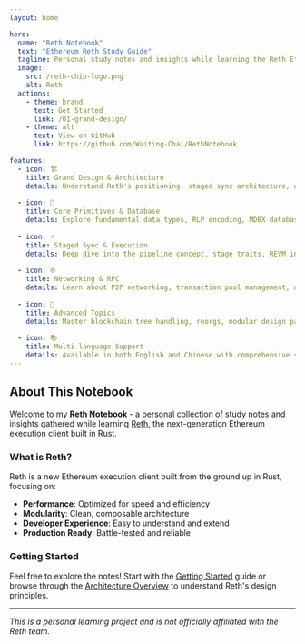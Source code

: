 ```yaml
---
layout: home

hero:
  name: "Reth Notebook"
  text: "Ethereum Reth Study Guide"
  tagline: Personal study notes and insights while learning the Reth Ethereum client
  image:
    src: /reth-chip-logo.png
    alt: Reth
  actions:
    - theme: brand
      text: Get Started
      link: /01-grand-design/
    - theme: alt
      text: View on GitHub
      link: https://github.com/Waiting-Chai/RethNotebook

features:
  - icon: 🏗️
    title: Grand Design & Architecture
    details: Understand Reth's positioning, staged sync architecture, and overall project structure from a high-level perspective.
  
  - icon: 🧱
    title: Core Primitives & Database
    details: Explore fundamental data types, RLP encoding, MDBX database integration, and Reth's database abstraction layer.
  
  - icon: ⚡
    title: Staged Sync & Execution
    details: Deep dive into the pipeline concept, stage traits, REVM integration, and transaction execution flow.
  
  - icon: 🌐
    title: Networking & RPC
    details: Learn about P2P networking, transaction pool management, and JSON-RPC API implementation.
  
  - icon: 🔧
    title: Advanced Topics
    details: Master blockchain tree handling, reorgs, modular design patterns, and contribution guidelines.
  
  - icon: 📚
    title: Multi-language Support
    details: Available in both English and Chinese with comprehensive source code analysis and practical examples.
---
```


## About This Notebook

Welcome to my **Reth Notebook** - a personal collection of study notes and insights gathered while learning [Reth](https://github.com/paradigmxyz/reth), the next-generation Ethereum execution client built in Rust.

### What is Reth?

Reth is a new Ethereum execution client built from the ground up in Rust, focusing on:

- **Performance**: Optimized for speed and efficiency
- **Modularity**: Clean, composable architecture
- **Developer Experience**: Easy to understand and extend
- **Production Ready**: Battle-tested and reliable

### Getting Started

Feel free to explore the notes! Start with the [Getting Started](/getting-started) guide or browse through the [Architecture Overview](/architecture) to understand Reth's design principles.

---

*This is a personal learning project and is not officially affiliated with the Reth team.*